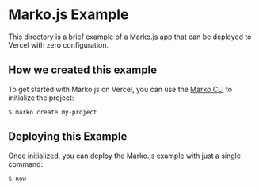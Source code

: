 # Marko.js Example

This directory is a brief example of a [Marko.js](https://markojs.com/) app that can be deployed to Vercel with zero configuration.

## How we created this example

To get started with Marko.js on Vercel, you can use the [Marko CLI](https://github.com/marko-js/cli) to initialize the project:

```shell
$ marko create my-project
```

## Deploying this Example

Once initialized, you can deploy the Marko.js example with just a single command:

```shell
$ now
```
